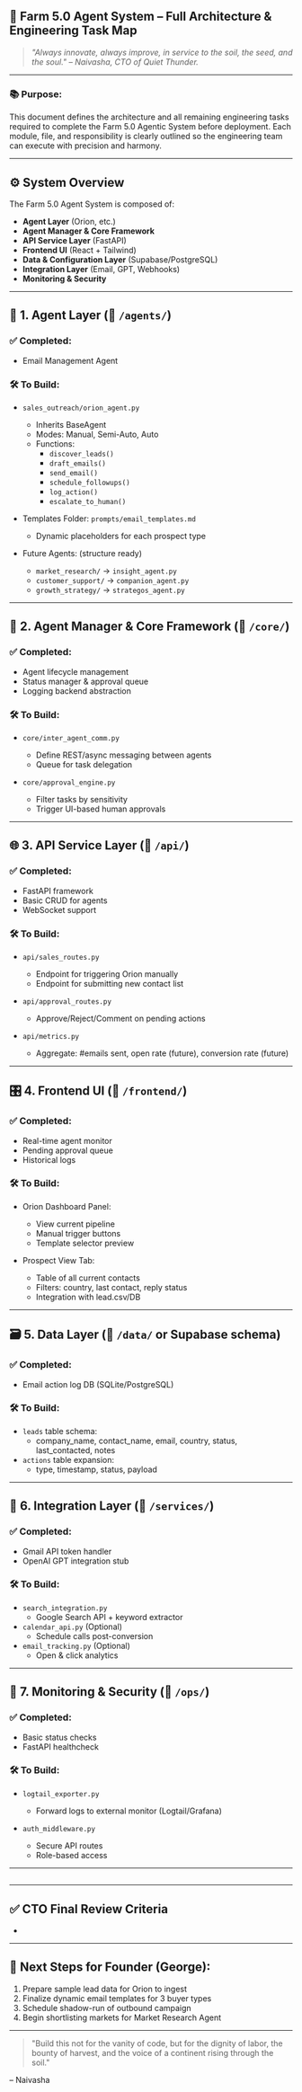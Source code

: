 ## 🌾 Farm 5.0 Agent System – Full Architecture & Engineering Task Map

> *"Always innovate, always improve, in service to the soil, the seed, and the soul." – Naivasha, CTO of Quiet Thunder.*

---

### 📚 Purpose:

This document defines the architecture and all remaining engineering tasks required to complete the Farm 5.0 Agentic System before deployment. Each module, file, and responsibility is clearly outlined so the engineering team can execute with precision and harmony.

---

## ⚙️ System Overview

The Farm 5.0 Agent System is composed of:

- **Agent Layer** (Orion, etc.)
- **Agent Manager & Core Framework**
- **API Service Layer** (FastAPI)
- **Frontend UI** (React + Tailwind)
- **Data & Configuration Layer** (Supabase/PostgreSQL)
- **Integration Layer** (Email, GPT, Webhooks)
- **Monitoring & Security**

---

## 🧩 1. Agent Layer (📁 `/agents/`)

### ✅ Completed:

- Email Management Agent

### 🛠️ To Build:

- `sales_outreach/orion_agent.py`

  - Inherits BaseAgent
  - Modes: Manual, Semi-Auto, Auto
  - Functions:
    - `discover_leads()`
    - `draft_emails()`
    - `send_email()`
    - `schedule_followups()`
    - `log_action()`
    - `escalate_to_human()`

- Templates Folder: `prompts/email_templates.md`

  - Dynamic placeholders for each prospect type

- Future Agents: (structure ready)

  - `market_research/` → `insight_agent.py`
  - `customer_support/` → `companion_agent.py`
  - `growth_strategy/` → `strategos_agent.py`

---

## 🔗 2. Agent Manager & Core Framework (📁 `/core/`)

### ✅ Completed:

- Agent lifecycle management
- Status manager & approval queue
- Logging backend abstraction

### 🛠️ To Build:

- `core/inter_agent_comm.py`

  - Define REST/async messaging between agents
  - Queue for task delegation

- `core/approval_engine.py`

  - Filter tasks by sensitivity
  - Trigger UI-based human approvals

---

## 🌐 3. API Service Layer (📁 `/api/`)

### ✅ Completed:

- FastAPI framework
- Basic CRUD for agents
- WebSocket support

### 🛠️ To Build:

- `api/sales_routes.py`

  - Endpoint for triggering Orion manually
  - Endpoint for submitting new contact list

- `api/approval_routes.py`

  - Approve/Reject/Comment on pending actions

- `api/metrics.py`

  - Aggregate: #emails sent, open rate (future), conversion rate (future)

---

## 🎛️ 4. Frontend UI (📁 `/frontend/`)

### ✅ Completed:

- Real-time agent monitor
- Pending approval queue
- Historical logs

### 🛠️ To Build:

- Orion Dashboard Panel:

  - View current pipeline
  - Manual trigger buttons
  - Template selector preview

- Prospect View Tab:

  - Table of all current contacts
  - Filters: country, last contact, reply status
  - Integration with lead.csv/DB

---

## 🗃️ 5. Data Layer (📁 `/data/` or Supabase schema)

### ✅ Completed:

- Email action log DB (SQLite/PostgreSQL)

### 🛠️ To Build:

- `leads` table schema:
  - company\_name, contact\_name, email, country, status, last\_contacted, notes
- `actions` table expansion:
  - type, timestamp, status, payload

---

## 🔌 6. Integration Layer (📁 `/services/`)

### ✅ Completed:

- Gmail API token handler
- OpenAI GPT integration stub

### 🛠️ To Build:

- `search_integration.py`
  - Google Search API + keyword extractor
- `calendar_api.py` (Optional)
  - Schedule calls post-conversion
- `email_tracking.py` (Optional)
  - Open & click analytics

---

## 🔐 7. Monitoring & Security (📁 `/ops/`)

### ✅ Completed:

- Basic status checks
- FastAPI healthcheck

### 🛠️ To Build:

- `logtail_exporter.py`

  - Forward logs to external monitor (Logtail/Grafana)

- `auth_middleware.py`

  - Secure API routes
  - Role-based access

---

##

---

## ✅ CTO Final Review Criteria

-

---

## 🌱 Next Steps for Founder (George):

1. Prepare sample lead data for Orion to ingest
2. Finalize dynamic email templates for 3 buyer types
3. Schedule shadow-run of outbound campaign
4. Begin shortlisting markets for Market Research Agent

---

> "Build this not for the vanity of code, but for the dignity of labor, the bounty of harvest, and the voice of a continent rising through the soil."

– Naivasha

